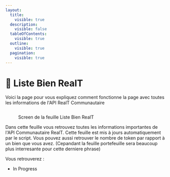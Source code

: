 ```yaml
---
layout:
  title:
    visible: true
  description:
    visible: false
  tableOfContents:
    visible: true
  outline:
    visible: true
  pagination:
    visible: true
---
```


# 🏡 Liste Bien RealT

Voici la page pour vous expliquez comment fonctionne la page avec toutes les informations de l'API RealT Communautaire

<figure><img src="../.gitbook/assets/Capture d&#x27;écran 2024-02-12 152955.png" alt=""><figcaption><p>Screen de la feuille Liste Bien RealT</p></figcaption></figure>

Dans cette feuille vous retrouvez toutes les informations importantes de l'API Communautaire RealT. Cette feuille est mis à jours automatiquement par le script. Vous pouvez aussi retrouver le nombre de token par rapport à un bien que vous avez. (Cepandant la feuille portefeuille sera beaucoup plus interresante pour cette derniere phrase)

Vous retrouverez :

* In Progress

